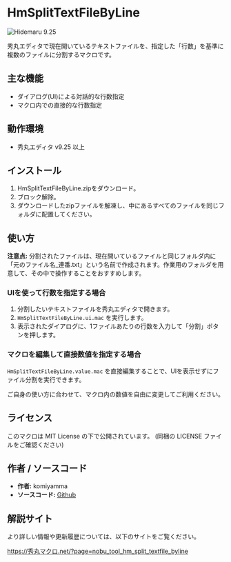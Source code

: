 # HmSplitTextFileByLine

![Hidemaru 9.25](https://img.shields.io/badge/Hidemaru-v9.25-6479ff.svg)

秀丸エディタで現在開いているテキストファイルを、指定した「行数」を基準に複数のファイルに分割するマクロです。

## 主な機能

*   ダイアログ(UI)による対話的な行数指定
*   マクロ内での直接的な行数指定

## 動作環境

*   秀丸エディタ v9.25 以上

## インストール

1.  HmSplitTextFileByLine.zipをダウンロード。
2.  ブロック解除。
3.  ダウンロードしたzipファイルを解凍し、中にあるすべてのファイルを同じフォルダに配置してください。

## 使い方

**注意点:** 分割されたファイルは、現在開いているファイルと同じフォルダ内に「元のファイル名_連番.txt」という名前で作成されます。作業用のフォルダを用意して、その中で操作することをおすすめします。

### UIを使って行数を指定する場合

1.  分割したいテキストファイルを秀丸エディタで開きます。
2.  `HmSplitTextFileByLine.ui.mac` を実行します。
3.  表示されたダイアログに、1ファイルあたりの行数を入力して「分割」ボタンを押します。

### マクロを編集して直接数値を指定する場合

`HmSplitTextFileByLine.value.mac` を直接編集することで、UIを表示せずにファイル分割を実行できます。

ご自身の使い方に合わせて、マクロ内の数値を自由に変更してご利用ください。

## ライセンス

このマクロは MIT License の下で公開されています。
(同梱の LICENSE ファイルをご確認ください)

## 作者 / ソースコード

*   **作者:** komiyamma
*   **ソースコード:** [Github](https://github.com/komiyamma/hm_split_textfile_byline)

## 解説サイト

より詳しい情報や更新履歴については、以下のサイトをご覧ください。

https://秀丸マクロ.net/?page=nobu_tool_hm_split_textfile_byline
